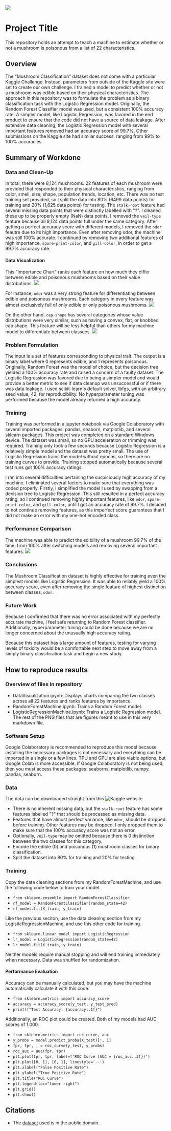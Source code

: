 ![](UTA-DataScience-Logo.png)

# Project Title

This repository holds an attempt to teach a machine to estimate whether or not a mushroom is poisonous from a list of 22 characteristics.

## Overview

The "Mushroom Classification" dataset does not come with a particular Kaggle Challenge. Instead, parameters from outside of the Kaggle site were set to create our own challenge. I trained a model to predict whether or not a mushroom was edible based on their physical characteristics. The approach in this repository was to formulate the problem as a binary classification task with the Logistic Regression model. Originally, the Random Forest Classifier model was used, but a consistent 100% accuracy rate. A simpler model, like Logistic Regression, was favored in the end product to ensure that the code did not have a source of data leakage. After extensive data cleaning, the Logistic Regression model with several important features removed had an accuracy score of 99.7%. Other submissions on the Kaggle site had similar success, ranging from 99% to 100% accuracies.

## Summary of Workdone

### Data and Clean-Up

In total, there were 8,124 mushrooms. 22 features of each mushroom were provided that responded to their physical characteristics, ranging from color, smell, size, shape, population trends, location, etc. There was no test training set provided, so I split the data into 80% (6499 data points) for training and 20% (1,625 data points) for testing. The `stalk-root` feature had several missing data points that were distinctly labelled with "?". I cleaned these up to be properly empty (NaN) data points. I removed the `veil-type` feature because all 8,124 data points full under the same category. After getting a perfect accuracy score with different models, I removed the `odor` feautre due to its high importance. Even after removing odor, the machine was still 100% accurate. I continued by removing two additional features of high importance, `spore-print-color`, and `gill-color`, in order to get a 99.7% accuracy rate.

#### Data Visualization

This "Importance Chart" ranks each feature on how much they differ between edible and poisonous mushrooms based on their value distributions.
![](figure1.png)

For instance, `odor` was a very strong feature for differentiating between edible and poisonous mushrooms. Each category in every feature was almost exclusively full of only edible or only poisonous mushrooms.
![](figure2.png) 

On the other hand, `cap-shape` has several categories whose value distributions were very similar, such as having a convex, flat, or knobbed cap shape. This feature will be less helpful than others for my machine model to differentiate between classees.
![](figure3.png) 

### Problem Formulation

The input is a set of features corresponding to physical trait. The output is a binary label where 0 represents edible, and 1 represents poisonous. Originally, Random Forest was the model of choice, but the decision tree yielded a 100% accuracy rate and raised a concern of a faulty dataset. The Logistic Regression was favored due to being a simpler model and would provide a better metric to see if data cleanup was unsuccessful or if there was data leakage. I used scikit-learn's default solver, lbfgs, with an arbitrary seed value, 42, for reproducibility. No hyperparameter tuning was performed because the model already returned a high accuracy.

### Training

Training was performed in a jupyter notebook via Google Colaboratory with several imported packages: pandas, seaborn, matplotlib, and several sklearn packages. This project was completed on a standard Windows device. The dataset was small, so no GPU acceleration or trimming was required. Training only took a few seconds because Logistic Regression is a relatively simple model and the dataset was pretty small. The use of Logistic Regression trains the model without epochs, so there are no training curves to provide. Training stopped automatically because several test runs got 100% accuracy ratings.

I ran into several difficulties pertaining the suspiciously high accuracy of my machine. I eliminated several factors to make sure that everything was coded properly. Firstly, I simplified the model I used by swapping from a decision tree to Logistic Regression. This still resulted in a perfect accuracy rating, so I continued removing highly important features, like `odor`, `spore-print-color`, and `gill-color`, until I got an accuracy rate of 99.7%. I decided to not continue removing features, as this imperfect score guarantees that I did not make an error with my one-hot encoded class.

### Performance Comparison

The machine was able to predict the edibility of a mushroom 99.7% of the time, from 100% after switching models and removing several important features.
![](figure4.png) 

### Conclusions

The Mushroom Classification dataset is highly effective for training even the simplest models like Logistic Regression. It was able to reliably yield a 100% accuracy score, even after removing the single feature of highest distinction between classes, `odor`.

### Future Work

Because I confirmed that there was no error associated with my perfectly accurate machine, I feel safe returning to Random Forest classifier. Additionally, hyperparameter tuning could be done because we are no longer concerned about the unusually high accuracy rating.

Because this dataset has a large amount of features, testing for varying levels of toxicity would be a comfortable next step to move away from a simply binary classification task and begin a new study.

## How to reproduce results 

### Overview of files in repository

* DataVisualization.ipynb: Displays charts comparing the two classes across all 22 features and ranks features by importance.
* RandomForestMachine.ipynb: Trains a Random Forest model.
* LogisticRegressionMachine.ipynb: Trains a Logistic Regression model. 
The rest of the PNG files that are figures meant to use in this very markdown file.

### Software Setup

Google Colaboratory is recommended to reproduce this model because installing the necessary packages is not necessary and everything can be imported in a single or a few lines. TPU and GPU are also viable options, but Google Colab is more accessible.
If Google Colaboratory is not being used, then you must access these packages: seaborns, matplotlib, numpy, pandas, seaborn.

### Data

The data can be downloaded straight from this ![Kaggle](https://www.kaggle.com/datasets/uciml/mushroom-classification) website.

* There is no inherent missing data, but the `stalk-root` feature has some features labelled "?" that should be processed as missing data.
* Features that have almost perfect variance, like `odor`, should be dropped before training. Other features may be dropped. I only dropped them to make sure that the 100% accuracy score was not an error.
* Optionally, `veil-type` may be omitted because there is 0 distinction between the two classes for this category.
* Encode the edible (0) and poisonous (1) mushroom classes for binary classification.
* Split the dataset into 80% for training and 20% for testing.

### Training

Copy the data cleaning sections from my RandomForestMachine, and use the following code below to train your model.

* `from sklearn.ensemble import RandomForestClassifier`
* `rf_model = RandomForestClassifier(random_state=42)`
* `rf_model.fit(X_train, y_train)`
  
Like the previous seciton, use the data cleaning section from my LogisticRegressionMachine, and use this other code for training.

* `from sklearn.linear_model import LogisticRegression`
* `lr_model = LogisticRegression(random_state=42)`
* `lr_model.fit(X_train, y_train)`
  
Neither models require manual stopping and will end training immediately when necessary. Data was shuffled for randomization.

#### Performance Evaluation

Accuracy can be manually calculated, but you may have the machine automatically calculate it with this code:

* `from sklearn.metrics import accuracy_score`
* `accuracy = accuracy_score(y_test, y_test_pred)`
* `print(f"Test Accuracy: {accuracy:.1f}")`

Additionally, an ROC plot could be created. Both of my models had AUC scores of 1.000.

* `from sklearn.metrics import roc_curve, auc`
* `y_probs = model.predict_proba(X_test)[:, 1]`
* `fpr, tpr, _ = roc_curve(y_test, y_probs)`
* `roc_auc = auc(fpr, tpr)`
* `plt.plot(fpr, tpr, label=f'ROC Curve (AUC = {roc_auc:.3f})')`
* `plt.plot([0, 1], [0, 1], linestyle='--')`
* `plt.xlabel("False Positive Rate")`
* `plt.ylabel("True Positive Rate")`
* `plt.title("ROC Curve")`
* `plt.legend(loc="lower right")`
* `plt.grid()`
* `plt.show()`

## Citations

* The [dataset](https://www.kaggle.com/datasets/uciml/mushroom-classification) used is in the public domain.
